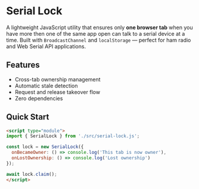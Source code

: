 # Serial Lock

A lightweight JavaScript utility that ensures only **one browser tab** when you have more then one of the same app open can talk to a serial device at a time. Built with `BroadcastChannel` and `localStorage` — perfect for ham radio and Web Serial API applications.

## Features
- Cross-tab ownership management
- Automatic stale detection
- Request and release takeover flow
- Zero dependencies

## Quick Start
```html
<script type="module">
import { SerialLock } from './src/serial-lock.js';

const lock = new SerialLock({
  onBecameOwner: () => console.log('This tab is now owner'),
  onLostOwnership: () => console.log('Lost ownership')
});

await lock.claim();
</script>
